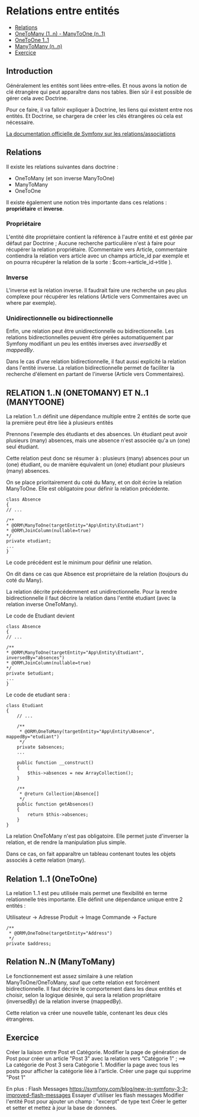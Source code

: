 # Relations entre entités

* [Relations](#relations)
* [OneToMany (1..n) - ManyToOne (n..1)](#onetomany-1n---manytoone-n1)
* [OneToOne  1..1](#onetoone--11)
* [ManyToMany (n..n)](#manytomany-nn)
* [Exercice](#exo-5)

## Introduction

Généralement les entités sont liées entre-elles. Et nous avons la notion de clé étrangère qui peut apparaître dans nos tables. Bien sûr il est possible de gérer cela avec Doctrine.

Pour ce faire, il va falloir expliquer à Doctrine, les liens qui existent entre nos entités. Et Doctrine, se chargera de créer les clés étrangères où cela est nécessaire.

[La documentation officielle de Symfony sur les relations/associations](https://symfony.com/doc/current/doctrine/associations.html)

## Relations

Il existe les relations suivantes dans doctrine :

* OneToMany (et son inverse ManyToOne)
* ManyToMany
* OneToOne

Il existe également une notion très importante dans ces relations : **propriétaire** et **inverse**.

### Propriétaire
L'entité dite propriétaire contient la référence à l'autre entité et est gérée par défaut par Doctrine ; Aucune recherche particulière n'est à faire pour récupérer la relation propriétaire. (Commentaire vers Article, commentaire contiendra la relation vers article avec un champs article_id par exemple et on pourra récupérer la relation de la sorte : $com->article_id->title ).

### Inverse
L'inverse est la relation inverse. Il faudrait faire une recherche un peu plus complexe pour récupérer les relations (Article vers Commentaires avec un where par exemple).

### Unidirectionnelle ou bidirectionnelle
Enfin, une relation peut être unidirectionnelle ou bidirectionnelle. Les relations bidirectionnelles peuvent être gérées automatiquement par Symfony modifiant un peu les entités inverses avec *inversedBy* et *mappedBy*.

Dans le cas d'une relation bidirectionnelle, il faut aussi explicité la relation dans l'entité inverse. La relation bidirectionnelle permet de faciliter la recherche d'élement en partant de l'inverse (Article vers Commentaires).

## RELATION 1..N (ONETOMANY) ET N..1 (MANYTOONE)

La relation 1..n définit une dépendance multiple entre 2 entités de sorte que la première peut être liée à plusieurs entités

Prennons l'exemple des étudiants et des absences. Un étudiant peut avoir plusieurs (many) absences, mais une absence n'est associée qu'a un (one) seul étudiant.

Cette relation peut donc se résumer à : plusieurs (many) absences pour un (one) étudiant, ou de manière équivalent un (one) étudiant pour plusieurs (many) absences.

On se place prioritairement du coté du Many, et on doit écrire la relation ManyToOne. Elle est obligatoire pour définir la relation précédente.

```
class Absence
{
// ...

/**
* @ORM\ManyToOne(targetEntity="App\Entity\Etudiant")
* @ORM\JoinColumn(nullable=true)
*/
private etudiant;
...
}
```
Le code précédent est le minimum pour définir une relation.

On dit dans ce cas que Absence est propriétaire de la relation (toujours du coté du Many).

La relation décrite précédemment est unidirectionnelle. Pour la rendre bidirectionnelle il faut décrire la relation dans l'entité etudiant (avec la relation inverse OneToMany).

Le code de Etudiant devient

```
class Absence
{
// ...

/**
* @ORM\ManyToOne(targetEntity="App\Entity\Etudiant", inversedBy="absences")
* @ORM\JoinColumn(nullable=true)
*/
private $etudiant;
...
}
```

Le code de etudiant sera :
```
class Etudiant
{
    // ...

    /**
     * @ORM\OneToMany(targetEntity="App\Entity\Absence", mappedBy="etudiant")
     */
    private $absences;
    ...

    public function __construct()
    {
        $this->absences = new ArrayCollection();
    }

    /**
     * @return Collection|Absence[]
     */
    public function getAbsences()
    {
        return $this->absences;
    }
}
```

La relation OneToMany n'est pas obligatoire. Elle permet juste d'inverser la relation, et de rendre la manipulation plus simple.

Dans ce cas, on fait apparaître un tableau contenant toutes les objets associés à cette relation (many).

## Relation 1..1 (OneToOne)

La relation 1..1 est peu utilisée mais permet une flexibilité en terme relationnelle très importante. Elle définit une dépendance unique entre 2 entités :

Utilisateur -> Adresse
Produit -> Image
Commande -> Facture

```
/**
 * @ORM\OneToOne(targetEntity="Address")
 */
private $address;

```

## Relation N..N (ManyToMany)

Le fonctionnement est assez similaire à une relation ManyToOne/OneToMany, sauf que cette relation est forcément bidirectionnelle. Il faut décrire le comportement dans les deux entités et choisir, selon la logique désirée, qui sera la relation propriétaire (inversedBy) de la relation inverse (mappedBy).

Cette relation va créer une nouvelle table, contenant les deux clés étrangères.

## Exercice

Créer la liaison entre Post et Catégorie. Modifier la page de génération de Post pour créer un article "Post 3" avec la relation vers "Catégorie 1" ; ==> La catégorie de Post 3 sera Catégorie 1. Modifier la page avec tous les posts pour afficher la catégorie liée à l'article. Créer une page qui supprime "Post 1"

En plus : Flash Messages https://symfony.com/blog/new-in-symfony-3-3-improved-flash-messages Essayer d'utiliser les flash messages Modifier l'entité Post pour ajouter un champ : "excerpt" de type text Créer le getter et setter et mettez à jour la base de données.
